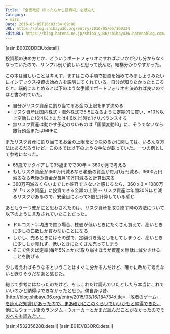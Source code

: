 ```yaml
---
Title: 「全面改訂 ほったらかし投資術」を読んだ
Category:
- misc
Date: 2016-05-05T16:03:34+09:00
URL: https://blog.shibayu36.org/entry/2016/05/05/160334
EditURL: https://blog.hatena.ne.jp/shiba_yu36/shibayu36.hatenablog.com/atom/entry/6653812171394502081
---
```


[asin:B00ZCDDEIU:detail]

投資額の決め方とか、どういうポートフォリオにすればよいかが少し分からなくなっていたので、サンプル例が欲しいと思って読んだ。結構分かりやすかった。


この本は難しいことは考えず、まずはこの手順で投資を始めてみましょうみたいにインデックス投資の始め方を説明してくれている。自分が知りたかったところだと、端的にまとめると以下のような手順でポートフォリオを決めれば良いのではと書かれていた。

- 自分がリスク資産に割り当てるお金の上限をまず決める
- リスク資産は国内株式・海外株式で5:5になるように定期的に買い、±10%以上変動した(6:4以上または4:6以上)時だけリバランスする
- 無リスク資産は動かす予定のないものは「国債変動10」に、そうでないなら銀行預金またはMRFに


またリスク資産に割り当てるお金の上限をどう決めるかに関しては、いろんな方法はあるだろうけど、この本では以下のような手法が載っていた。一つの例として参考になった。

- 65歳でリタイアして95歳までで30年 = 360か月で考える
- もしリスク資産が360万円減るなら老後の資金が毎月1万円減る、3600万円減るなら老後の資金が毎月10万円減ると計算出来る
- 360万円減るくらいまでしか許容できないと感じるなら、360 x 3 = 1080万が「リスク資産」に投資できる金額の上限
-- リスク資産は年間30%ほど減るリスクがあるので、安全目にふって3倍と計算している感じ


あともう一つ確かにと思わされたのは、リスク資産を取り崩す時の方法について以下のように言及されていたことだった。

- ドルコスト平均法で買う場合、株価が低いときにたくさん買えて、高いときに少しの口数しか買わないことになる
- しかし、売るときにはその逆で、定額引き落としをしてしまうと、高いときに少ししか売れず、低いときにたくさん売ってしまう
- そこで例えば定率(毎年5%とか)で取り崩すほうが資産を無駄に減少させることを防げる

少し考えればそうなるということはすぐに分かるんだけど、確かに改めて考えないと嵌りそうだなあと感じた。


総じて参考にはなったのだけど、もしこれだけ読んでいたとしたら本当にこれでいいのかと納得はできなかったと思う。僕自身は昔、[http://blog.shibayu36.org/entry/2015/03/16/184734:title=「敗者のゲーム」を読んだ知識]があったので、まあ確かにこのくらいでいいかもと納得できた。他にもウォール街のランダム・ウォーカーとかまだ読んだことがなかったのでそのへんも読みたい。

[asin:4532356288:detail]
[asin:B01EV83ORC:detail]
